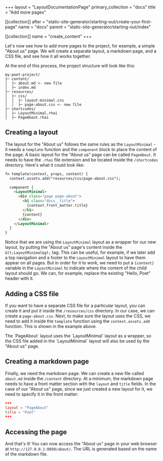 +++
layout = "LayoutDocumentationPage"
primary_collection = "docs"
title = "Add more pages"

[[collection]]
after = "static-site-generator/starting-out/create-your-first-page"
name = "docs"
parent = "static-site-generator/starting-out/index"

[[collection]]
name = "create_content"
+++

Let's now see how to add more pages to the project, for example, a simple "About us" page. We will create a separate layout, a markdown page, and a CSS file, and see how it all works together.

At the end of this process, the project structure will look like this:

```
my-poet-project/
├─ content/
│  ├─ about.md <- new file
│  ├─ index.md
├─ resources/
│  ├─ css/
│  │  ├─ layout-minimal.css
│  │  ├─ page-about.css <- new file
├─ shortcodes/
│  ├─ LayoutMinimal.rhai
│  ├─ PageAbout.rhai
```

## Creating a layout

The layout for the "About us" follows the same rules as the `LayoutMinimal` - it needs a `template` function and the `component` block to place the content of the page. A basic layout for the "About us" page can be called `PageAbout`. It needs to have the `.rhai` file extension and be located inside the `/shortcodes` directory. Here's what it could look like:

```html label:"rhai"
fn template(context, props, content) {
  context.assets.add("resources/css/page-about.css");

  component {
    <LayoutMinimal>
      <div class="page page-about">
        <h1 class="docs__title">
          {context.front_matter.title}
        </h1>
        {content}
      </div>
    </LayoutMinimal>
  }
}
```

Notice that we are using the `LayoutMinimal` layout as a wrapper for our new layout, by putting the "About us" page's content inside the `&lt;LayoutMinimal&gt;` tag. This can be useful, for example, if we later add a top navigation and a footer to the `LayoutMinimal` layout to have them appear on all pages. But in order for it to work, we need to put a `{content}` variable in the `LayoutMinimal` to indicate where the content of the child layout should go. We can, for example, replace the existing "Hello, Poet" header with it.

## Adding a CSS file

If you want to have a separate CSS file for a particular layout, you can create it and put it inside the `/resources/css` directory. In our case, we can create a `page-about.css`. Next, to make sure the layout uses the CSS, we need to add it inside the `template` function using the `context.assets.add` function. This is shown in the example above.

<Note>
    The `PageAbout` layout uses the `LayoutMinimal` layout as a wrapper, so the CSS file added in the `LayoutMinimal` layout will also be used by the "About us" page.
</Note>

## Creating a markdown page

Finally, we need the markdown page. We can create a new file called `about.md` inside the `/content` directory. At a minimum, the markdown page needs to have a front matter section with the `layout` and `title` fields. In the case of our "About us" page, since we just created a new layout for it, we need to specify it in the front matter:

```toml
+++
layout = "PageAbout"
title = "Poet"
+++
```

## Accessing the page
And that's it! You can now access the "About us" page in your web browser at `http://127.0.0.1:8050/about/`. The URL is generated based on the name of the markdown file.
